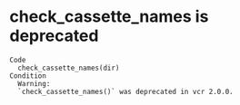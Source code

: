 # check_cassette_names is deprecated

    Code
      check_cassette_names(dir)
    Condition
      Warning:
      `check_cassette_names()` was deprecated in vcr 2.0.0.

